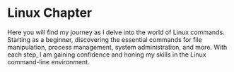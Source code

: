 # Linux Chapter

Here you will find my journey as I delve into the world of Linux commands. Starting as a beginner, discovering the essential commands for file manipulation, process management, system administration, and more. With each step, I am gaining confidence and honing my skills in the Linux command-line environment.

